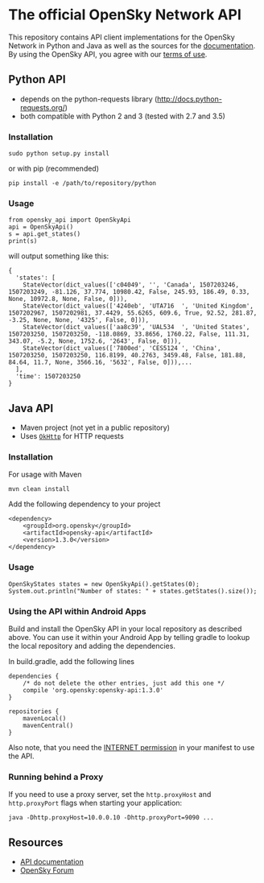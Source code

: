 # The official OpenSky Network API

This repository contains API client implementations for the OpenSky Network in
Python and Java as well as the sources for the [documentation](https://openskynetwork.github.io/opensky-api/). By using the OpenSky API, you agree with our [terms of use](https://opensky-network.org/about/terms-of-use).



## Python API

* depends on the python-requests library (http://docs.python-requests.org/)
* both compatible with Python 2 and 3 (tested with 2.7 and 3.5)

### Installation

```
sudo python setup.py install
```

or with pip (recommended)

```
pip install -e /path/to/repository/python
```

### Usage

```
from opensky_api import OpenSkyApi
api = OpenSkyApi()
s = api.get_states()
print(s)
```

will output something like this:

```
{
  'states': [
    StateVector(dict_values(['c04049', '', 'Canada', 1507203246, 1507203249, -81.126, 37.774, 10980.42, False, 245.93, 186.49, 0.33, None, 10972.8, None, False, 0])),
    StateVector(dict_values(['4240eb', 'UTA716  ', 'United Kingdom', 1507202967, 1507202981, 37.4429, 55.6265, 609.6, True, 92.52, 281.87, -3.25, None, None, '4325', False, 0])),
    StateVector(dict_values(['aa8c39', 'UAL534  ', 'United States', 1507203250, 1507203250, -118.0869, 33.8656, 1760.22, False, 111.31, 343.07, -5.2, None, 1752.6, '2643', False, 0])),
    StateVector(dict_values(['7800ed', 'CES5124 ', 'China', 1507203250, 1507203250, 116.8199, 40.2763, 3459.48, False, 181.88, 84.64, 11.7, None, 3566.16, '5632', False, 0])),...
  ],
  'time': 1507203250
}
```


## Java API

* Maven project (not yet in a public repository)
* Uses [```OkHttp```](https://square.github.io/okhttp/) for HTTP requests

### Installation

For usage with Maven

```
mvn clean install
```

Add the following dependency to your project

```
<dependency>
    <groupId>org.opensky</groupId>
    <artifactId>opensky-api</artifactId>
    <version>1.3.0</version>
</dependency>
```

### Usage

```
OpenSkyStates states = new OpenSkyApi().getStates(0);
System.out.println("Number of states: " + states.getStates().size());
```

### Using the API within Android Apps

Build and install the OpenSky API in your local repository as described above.
You can use it within your Android App by telling gradle to lookup the local repository and adding the dependencies.

In build.gradle, add the following lines

    dependencies {
        /* do not delete the other entries, just add this one */
        compile 'org.opensky:opensky-api:1.3.0'
    }

    repositories {
        mavenLocal()
        mavenCentral()
    }

Also note, that you need the [INTERNET permission](https://developer.android.com/training/basics/network-ops/connecting.html) in your manifest to use the API.

### Running behind a Proxy

If you need to use a proxy server, set the `http.proxyHost` and `http.proxyPort`
flags when starting your application:

```
java -Dhttp.proxyHost=10.0.0.10 -Dhttp.proxyPort=9090 ...
```

## Resources

* [API documentation](https://opensky-network.org/apidoc)
* [OpenSky Forum](https://opensky-network.org/forum)
